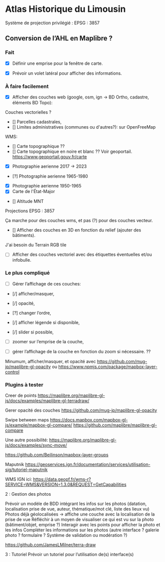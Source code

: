# Atlas Historique du Limousin

Système de projection privilégié : EPSG : 3857

## Conversion de l’AHL en Maplibre ?

### Fait

- [x] Définir une emprise pour la fenêtre de carte.

- [x] Prévoir un volet latéral pour afficher des informations.

### À faire facilement

- [X] Afficher des couches web (google, osm, ign -> BD Ortho, cadastre, éléments BD Topo):

Couches vectorielles ?

- [] Parcelles cadastrales,
- [] Limites administratives (communes ou d'autres?): sur OpenFreeMap

WMS:

- [] Carte topographique ??
- [] Carte topographique en noire et blanc ?? Voir geoportail. https://www.geoportail.gouv.fr/carte
- [X] Photographie aerienne 2017 ->  2023
- [?] Photographie aerienne 1965-1980
- [X] Photographie aerienne 1950-1965
- [X] Carte de l'État-Major

- [] Altitude MNT

Projections EPSG : 3857

Ça marche pour des couches wms, et pas (?) pour des couches vecteur.

- [] Afficher des couches en 3D en fonction du relief (ajouter des bâtiments).

J'ai besoin du Terrain RGB tile

- [ ] Afficher des couches vectoriel avec des étiquettes éventuelles et/ou infobulle.

### Le plus compliqué

- [ ] Gérer l’affichage de ces couches:

- [/] afficher/masquer,
- [/] opacité,  
- [?] changer l’ordre, 

- [/] afficher légende si disponible, 

- [/] slider si possible, 

- [ ] zoomer sur l’emprise de la couche, 

- [ ] gérer l’affichage de la couche en fonction du zoom si nécessaire. ??

Minumum, afficher/masquer, et opacité 
avec 
https://github.com/mug-jp/maplibre-gl-opacity 
ou
https://www.npmjs.com/package/mapbox-layer-control

### Plugins à tester

Creer de points
https://maplibre.org/maplibre-gl-js/docs/examples/maplibre-gl-terradraw/

Gerer opacité des couches
https://github.com/mug-jp/maplibre-gl-opacity

Swipe between maps
https://docs.mapbox.com/mapbox-gl-js/example/mapbox-gl-compare/
https://github.com/maplibre/maplibre-gl-compare

Une autre possibilité:
https://maplibre.org/maplibre-gl-js/docs/examples/sync-move/

https://github.com/Beilinson/mapbox-layer-groups

Maputnik
https://geoservices.ign.fr/documentation/services/utilisation-sig/tutoriel-maputnik

WMS IGN ici: 
https://data.geopf.fr/wms-r?SERVICE=WMS&VERSION=1.3.0&REQUEST=GetCapabilities


2 :  Gestion des photos

Prévoir un modèle de BDD intégrant les infos sur les photos (datation, localisation prise de vue, auteur, thématique/mot clé, liste des lieux vu)
Photos déjà géolocalisées -> affiche une couche avec la localisation de la prise de vue
Réfléchir à un moyen de visualiser ce qui est vu sur la photo (bâtiment/objet, emprise ?)
Interagir avec les points pour afficher la photo et les infos
Compléter les informations sur les photos (autre interface ? galerie photo ? formulaire ? Système de validation ou modération ?)

https://github.com/JamesLMilner/terra-draw

3 : Tutoriel
Prévoir un tutoriel pour l’utilisation de(s) interface(s)


